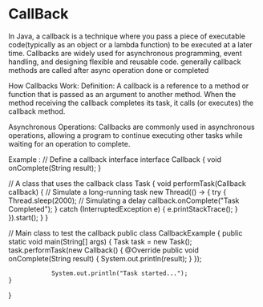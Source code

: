 # CallBack
In Java, a callback is a technique where you pass a piece of executable code(typically as an object or a lambda function) 
to be executed at a later time. Callbacks are widely used for asynchronous programming, event handling, 
and designing flexible and reusable code.
generally callback methods are called after async operation done or completed

How Callbacks Work:
Definition: A callback is a reference to a method or function that is passed as an argument to another method. 
When the method receiving the callback completes its task, it calls (or executes) the callback method.

Asynchronous Operations: Callbacks are commonly used in asynchronous operations, 
allowing a program to continue executing other tasks while waiting for an operation to complete.


Example :
// Define a callback interface
interface Callback {
    void onComplete(String result);
}

// A class that uses the callback
class Task {
    void performTask(Callback callback) {
        // Simulate a long-running task
        new Thread(() -> {
            try {
                Thread.sleep(2000); // Simulating a delay
                callback.onComplete("Task Completed");
            } catch (InterruptedException e) {
                e.printStackTrace();
            }
        }).start();
    }
}

// Main class to test the callback
public class CallbackExample {
    public static void main(String[] args) {
        Task task = new Task();
        task.performTask(new Callback() {
        @Override
        public void onComplete(String result) {
        System.out.println(result);
        }
        });
        
                System.out.println("Task started...");
    }
}
